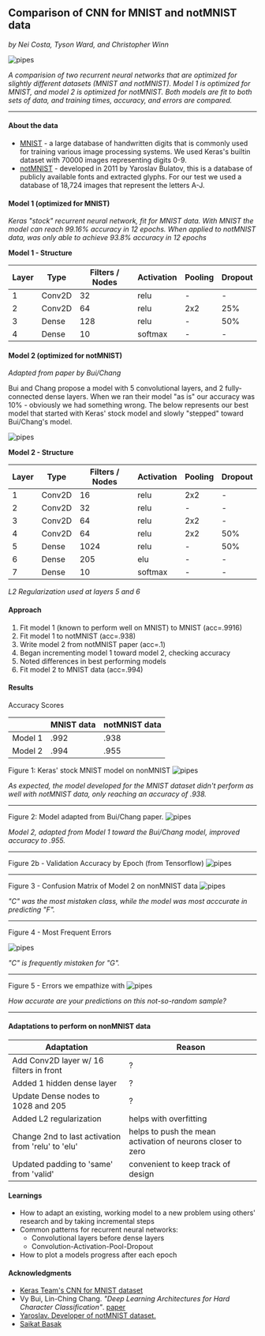 ## Comparison of CNN for MNIST and notMNIST data

*by Nei Costa, Tyson Ward, and Christopher Winn*

![pipes](imgs/MNIST.png)

*A comparision of two recurrent neural networks that are optimized for slightly different datasets (MNIST and notMNIST). Model 1 is optimized for MNIST, and model 2 is optimized for notMNIST. Both models are fit to both sets of data, and training times, accuracy, and errors are compared.*

___

#### About the data

* [MNIST](https://en.wikipedia.org/wiki/MNIST_database) - a large database of handwritten digits that is commonly used for training various image processing systems. We used Keras's builtin dataset with 70000 images representing digits 0-9.
* [notMNIST](http://yaroslavvb.blogspot.com/2011/09/notmnist-dataset.html) - developed in 2011 by Yaroslav Bulatov, this is a database of publicly available fonts and extracted glyphs. For our test we used a database of 18,724 images that represent the letters A-J.

#### Model 1 (optimized for MNIST)

*Keras "stock" recurrent neural network, fit for MNIST data. With MNIST the model can reach 99.16% accuracy in 12 epochs.  When applied to notMNIST data, was only able to achieve 93.8% accuracy in 12 epochs*

**Model 1 - Structure**

| Layer | Type | Filters / Nodes | Activation | Pooling | Dropout |
|-------|--------|---------|------------|---------|---------|
| 1     | Conv2D | 32      | relu       | -     | -    |
| 2     | Conv2D | 64      | relu       | 2x2    | 25%  |
| 3     | Dense | 128      | relu       | -     | 50%  |
| 4     | Dense | 10      | softmax       | -     | -  |


#### Model 2 (optimized for notMNIST)

*Adapted from paper by Bui/Chang*

Bui and Chang propose a model with 5 convolutional layers, and 2 fully-connected dense layers. When we ran their model "as is" our accuracy was 10% - obviously we had something wrong. The below represents our best model that started with Keras' stock model and slowly "stepped" toward Bui/Chang's model.


![pipes](imgs/model2.png)

**Model 2 - Structure**

| Layer | Type | Filters / Nodes | Activation | Pooling | Dropout |
|-------|--------|---------|------------|---------|---------|
| 1     | Conv2D | 16      | relu       | 2x2     | -    |
| 2     | Conv2D | 32      | relu       | -    | -   |
| 3     | Conv2D | 64      | relu       | 2x2     | -   |
| 4     | Conv2D | 64      | relu       | 2x2     | 50%  |
| 5     | Dense  | 1024    | relu       | -   | 50%   |
| 6     | Dense  | 205   | elu       | -   | -   |
| 7     | Dense  | 10   | softmax      | -    | -    |

*L2 Regularization used at layers 5 and 6*

#### Approach

1. Fit model 1 (known to perform well on MNIST) to MNIST (acc=.9916)
2. Fit model 1 to notMNIST (acc=.938)
3. Write model 2 from notMNIST paper (acc=.1)
4. Began incrementing model 1 toward model 2, checking accuracy
5. Noted differences in best performing models
6. Fit model 2 to MNIST data (acc=.994)

#### Results

Accuracy Scores

|  | MNIST data | notMNIST data |
|-------|--------|---------|
| Model 1    | .992 | .938      |
| Model 2    | .994 | .955      |


Figure 1: Keras' stock MNIST model on nonMNIST
![pipes](imgs/mod1_notMNIST938.png)

*As expected, the model developed for the MNIST dataset didn't perform as well with notMNIST data, only reaching an accuracy of .938.*

___

Figure 2: Model adapted from Bui/Chang paper.
![pipes](imgs/mod2_notMNIST.png)

*Model 2, adapted from Model 1 toward the Bui/Chang model, improved accuracy to .955.*

___

Figure 2b - Validation Accuracy by Epoch (from Tensorflow)
![pipes](imgs/val_acc.png)

___

Figure 3 - Confusion Matrix of Model 2 on nonMNIST data
![pipes](imgs/real_pred.png)

*"C" was the most mistaken class, while the model was most acccurate in predicting "F".*

___


Figure 4 - Most Frequent Errors

![pipes](imgs/confusion.png)

*"C" is frequently mistaken for "G".*

___

Figure 5 - Errors we empathize with
![pipes](imgs/Funny_prediction_errors.png)

*How accurate are your predictions on this not-so-random sample?*

___

#### Adaptations to perform on nonMNIST data

| Adaptation | Reason |
|-------|--------|
| Add Conv2D layer w/ 16 filters in front   | ? |
| Added 1 hidden dense layer    | ?  |
| Update Dense nodes to 1028 and 205   | ? |
| Added L2 regularization   | helps with overfitting |
| Change 2nd to last activation from 'relu' to 'elu'  | helps to push the mean activation of neurons closer to zero |
| Updated padding to 'same' from 'valid'  | convenient to keep track of design |


#### Learnings

* How to adapt an existing, working model to a new problem using others' research and by taking incremental steps
* Common patterns for recurrent neural networks:
  * Convolutional layers before dense layers
  * Convolution-Activation-Pool-Dropout
* How to plot a models progress after each epoch

#### Acknowledgments

* [Keras Team's CNN for MNIST dataset](https://github.com/keras-team/keras/blob/master/examples/mnist_cnn.py)
* Vy Bui, Lin-Ching Chang.  *"Deep Learning Architectures for Hard Character Classification"*. [paper](https://pdfs.semanticscholar.org/f3be/830ea5c1e0cb423434ec3dbb5414d49fc59e.pdf)
* [Yaroslav. Developer of notMNIST dataset.](http://yaroslavvb.blogspot.com/2011/09/notmnist-dataset.html)
* [Saikat Basak](http://saikatbasak.in/sigmoid-vs-relu-vs-elu/)
